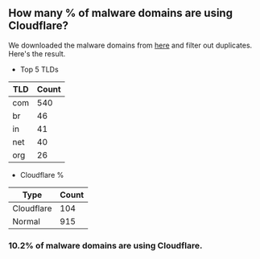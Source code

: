 ## How many % of malware domains are using Cloudflare?


We downloaded the malware domains from [here](https://urlhaus.abuse.ch) and filter out duplicates.
Here's the result.


[//]: # (start replacement)


- Top 5 TLDs

| TLD | Count |
| --- | --- |
| com | 540 |
| br | 46 |
| in | 41 |
| net | 40 |
| org | 26 |


- Cloudflare %

| Type | Count |
| --- | --- |
| Cloudflare | 104 |
| Normal | 915 |


### 10.2% of malware domains are using Cloudflare.